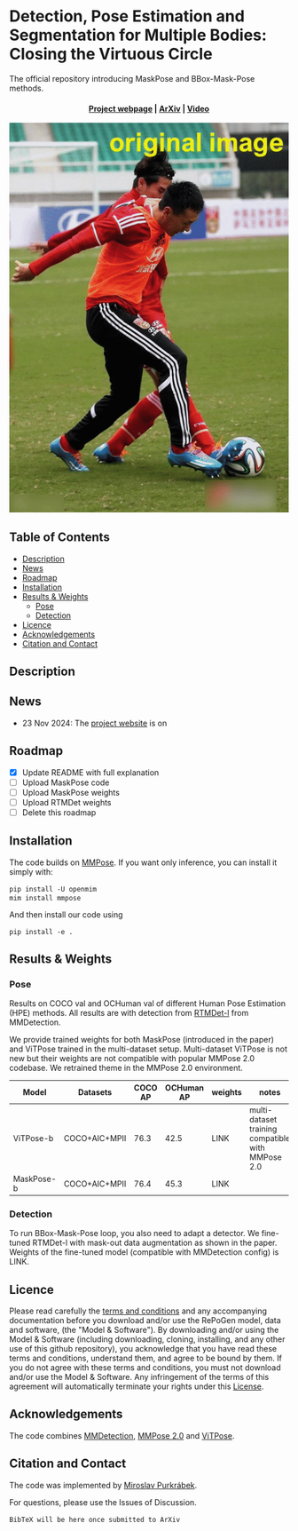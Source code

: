<!-- omit in toc -->
# Detection, Pose Estimation and Segmentation for Multiple Bodies: Closing the Virtuous Circle

The official repository introducing MaskPose and BBox-Mask-Pose methods.

<h4 align="center">
  <a href="https://mirapurkrabek.github.io/BBox-Mask-Pose/">Project webpage</a> |
  <a href="https://arxiv.org/abs/2307.06737">ArXiv</a> | 
  <a href="https://youtu.be/U05yUP4b2LQ">Video</a>

  <br/>
  <br/>
  <img src="images/004806_BMP.gif" alt="BBox-Mask-Pose loop">
</h4>

<!-- omit in toc -->
## Table of Contents
- [Description](#description)
- [News](#news)
- [Roadmap](#roadmap)
- [Installation](#installation)
- [Results \& Weights](#results--weights)
  - [Pose](#pose)
  - [Detection](#detection)
- [Licence](#licence)
- [Acknowledgements](#acknowledgements)
- [Citation and Contact](#citation-and-contact)


## Description

## News

- 23 Nov 2024: The [project website](https://MiraPurkrabek.github.io/BBox-Mask-Pose) is on

## Roadmap

- [x] Update README with full explanation
- [ ] Upload MaskPose code
- [ ] Upload MaskPose weights
- [ ] Upload RTMDet weights
- [ ] Delete this roadmap

## Installation
  
The code builds on [MMPose](https://github.com/open-mmlab/mmpose). If you want only inference, you can install it simply with:

```console
pip install -U openmim
mim install mmpose
```

And then install our code using 

```
pip install -e .
```

## Results & Weights

### Pose

Results on COCO val and OCHuman val of different Human Pose Estimation (HPE) methods. All results are with detection from [RTMDet-l](https://github.com/open-mmlab/mmdetection/tree/main/configs/rtmdet) from MMDetection.

We provide trained weights for both MaskPose (introduced in the paper) and ViTPose trained in the multi-dataset setup. Multi-dataset ViTPose is not new but their weights are not compatible with popular MMPose 2.0 codebase. We retrained theme in the MMPose 2.0 environment. 

| Model      | Datasets      | COCO AP | OCHuman AP | weights | notes                                             |
| ---------- | ------------- | ------- | ---------- | ------- | ------------------------------------------------- |
| ViTPose-b  | COCO+AIC+MPII | 76.3    | 42.5       | LINK    | multi-dataset training compatible with MMPose 2.0 |
| MaskPose-b | COCO+AIC+MPII | 76.4    | 45.3       | LINK    |                                                   |

### Detection

To run BBox-Mask-Pose loop, you also need to adapt a detector. We fine-tuned RTMDet-l with mask-out data augmentation as shown in the paper. Weights of the fine-tuned model (compatible with MMDetection config) is LINK. 


## Licence

Please read carefully the [terms and conditions](./LICENSE) and any accompanying documentation before you download and/or use the RePoGen model, data and software, (the "Model & Software"). By downloading and/or using the Model & Software (including downloading, cloning, installing, and any other use of this github repository), you acknowledge that you have read these terms and conditions, understand them, and agree to be bound by them. If you do not agree with these terms and conditions, you must not download and/or use the Model & Software. Any infringement of the terms of this agreement will automatically terminate your rights under this [License](./LICENSE).

## Acknowledgements

The code combines [MMDetection](https://github.com/open-mmlab/mmdetection), [MMPose 2.0](https://github.com/open-mmlab/mmpose) and [ViTPose](https://github.com/ViTAE-Transformer/ViTPose).

## Citation and Contact

The code was implemented by [Miroslav Purkrábek]([htt]https://mirapurkrabek.github.io/).

For questions, please use the Issues of Discussion.

```
BibTeX will be here once submitted to ArXiv 
``````